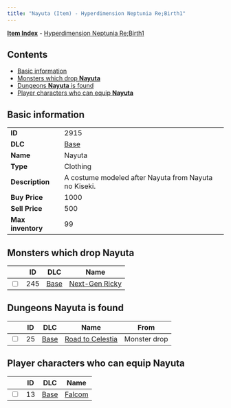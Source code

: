 ```yaml
---
title: "Nayuta (Item) - Hyperdimension Neptunia Re;Birth1"
---
```


[**Item Index**](/neptunia/rb1/item/index.html) - [Hyperdimension Neptunia Re;Birth1](/neptunia/rb1)

## Contents

- [Basic information](#basic-information)
- [Monsters which drop **Nayuta**](#monsters-which-drop-nayuta)
- [Dungeons **Nayuta** is found](#dungeons-nayuta-is-found)
- [Player characters who can equip **Nayuta**](#player-characters-who-can-equip-nayuta)

## Basic information

|   |   |
| -- | -- |
| **ID** | 2915 |
| **DLC** | [Base](/neptunia/rb1/dlc/1-base.html) |
| **Name** | Nayuta |
| **Type** | Clothing |
| **Description** | A costume modeled after Nayuta from Nayuta no Kiseki. |
| **Buy Price** | 1000 |
| **Sell Price** | 500 |
| **Max inventory** | 99 |


## Monsters which drop **Nayuta**

|    | ID | DLC | Name |
| -- | -- | --- | ---- |
| <input type="checkbox" id="rb1-monster-1-245" class="trackbox" /> | 245 | [Base](/neptunia/rb1/dlc/1-base.html) | [Next-Gen Ricky](/neptunia/rb1/monster/1-245-next-gen-ricky.html) |


## Dungeons **Nayuta** is found

|    | ID | DLC | Name | From |
| -- | -- | --- | ---- | ---- |
| <input type="checkbox" id="rb1-dungeon-1-25" class="trackbox" /> | 25 | [Base](/neptunia/rb1/dlc/1-base.html) | [Road to Celestia](/neptunia/rb1/dungeon/1-25-road-to-celestia.html) | Monster drop |


## Player characters who can equip **Nayuta**

|    | ID | DLC | Name |
| -- | -- | --- | ---- |
| <input type="checkbox" id="rb1-player-1-13" class="trackbox" /> | 13 | [Base](/neptunia/rb1/dlc/1-base.html) | [Falcom](/neptunia/rb1/player/1-13-falcom.html) |
